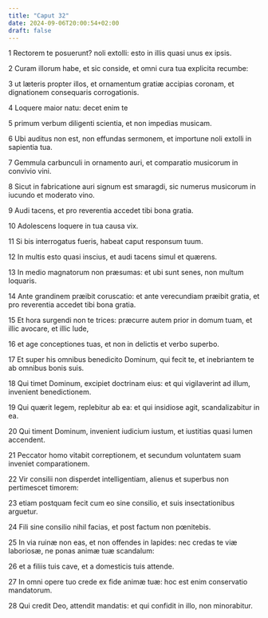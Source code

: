 ```yaml
---
title: "Caput 32"
date: 2024-09-06T20:00:54+02:00
draft: false
---
```



1 Rectorem te posuerunt? noli extolli: esto in illis quasi unus ex ipsis.

2 Curam illorum habe, et sic conside, et omni cura tua explicita recumbe:

3 ut læteris propter illos, et ornamentum gratiæ accipias coronam, et dignationem consequaris corrogationis.

4 Loquere maior natu: decet enim te

5 primum verbum diligenti scientia, et non impedias musicam.

6 Ubi auditus non est, non effundas sermonem, et importune noli extolli in sapientia tua.

7 Gemmula carbunculi in ornamento auri, et comparatio musicorum in convivio vini.

8 Sicut in fabricatione auri signum est smaragdi, sic numerus musicorum in iucundo et moderato vino.

9 Audi tacens, et pro reverentia accedet tibi bona gratia.

10 Adolescens loquere in tua causa vix.

11 Si bis interrogatus fueris, habeat caput responsum tuum.

12 In multis esto quasi inscius, et audi tacens simul et quærens.

13 In medio magnatorum non præsumas: et ubi sunt senes, non multum loquaris.

14 Ante grandinem præibit coruscatio: et ante verecundiam præibit gratia, et pro reverentia accedet tibi bona gratia.

15 Et hora surgendi non te trices: præcurre autem prior in domum tuam, et illic avocare, et illic lude,

16 et age conceptiones tuas, et non in delictis et verbo superbo.

17 Et super his omnibus benedicito Dominum, qui fecit te, et inebriantem te ab omnibus bonis suis.

18 Qui timet Dominum, excipiet doctrinam eius: et qui vigilaverint ad illum, invenient benedictionem.

19 Qui quærit legem, replebitur ab ea: et qui insidiose agit, scandalizabitur in ea.

20 Qui timent Dominum, invenient iudicium iustum, et iustitias quasi lumen accendent.

21 Peccator homo vitabit correptionem, et secundum voluntatem suam inveniet comparationem.

22 Vir consilii non disperdet intelligentiam, alienus et superbus non pertimescet timorem:

23 etiam postquam fecit cum eo sine consilio, et suis insectationibus arguetur.

24 Fili sine consilio nihil facias, et post factum non pœnitebis.

25 In via ruinæ non eas, et non offendes in lapides: nec credas te viæ laboriosæ, ne ponas animæ tuæ scandalum:

26 et a filiis tuis cave, et a domesticis tuis attende.

27 In omni opere tuo crede ex fide animæ tuæ: hoc est enim conservatio mandatorum.

28 Qui credit Deo, attendit mandatis: et qui confidit in illo, non minorabitur.

